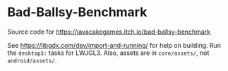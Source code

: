 # Bad-Ballsy-Benchmark

Source code for https://javacakegames.itch.io/bad-ballsy-benchmark

See https://libgdx.com/dev/import-and-running/ for help on building. Run the `desktop3:` tasks for LWJGL3. Also, assets are in `core/assets/`, not `android/assets/`.
